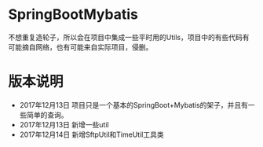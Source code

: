 # SpringBootMybatis
不想重复造轮子，所以会在项目中集成一些平时用的Utils，项目中的有些代码有可能摘自网络，也有可能来自实际项目，侵删。
# 版本说明
* 2017年12月13日 项目只是一个基本的SpringBoot+Mybatis的架子，并且有一些简单的查询。
* 2017年12月13日 新增一些util
* 2017年12月14日 新增SftpUtil和TimeUtil工具类
